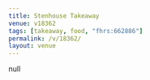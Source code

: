 ```yaml
---
title: Stenhouse Takeaway
venue: v18362
tags: [takeaway, food, "fhrs:662886"]
permalink: /v/18362/
layout: venue
---
```

null